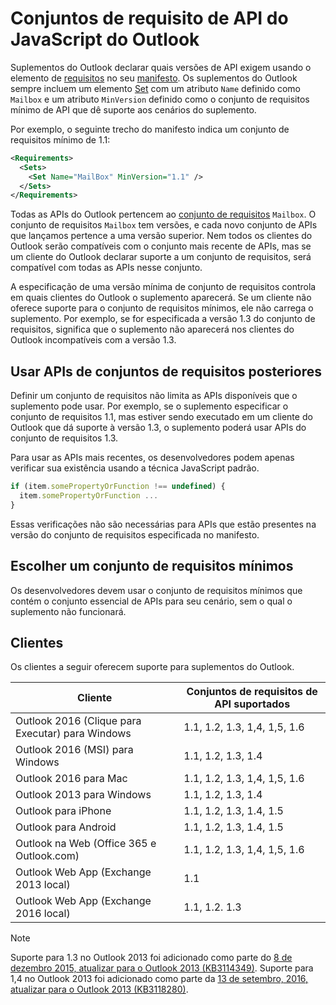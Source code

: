 # <a name="outlook-javascript-api-requirement-sets"></a>Conjuntos de requisito de API do JavaScript do Outlook

Suplementos do Outlook declarar quais versões de API exigem usando o elemento de [requisitos](/javascript/office/manifest/requirements) no seu [manifesto](https://docs.microsoft.com/office/dev/add-ins/develop/add-in-manifests). Os suplementos do Outlook sempre incluem um elemento [Set](/javascript/office/manifest/set) com um atributo `Name` definido como `Mailbox` e um atributo `MinVersion` definido como o conjunto de requisitos mínimo de API que dê suporte aos cenários do suplemento.

Por exemplo, o seguinte trecho do manifesto indica um conjunto de requisitos mínimo de 1.1:

```xml
<Requirements>
  <Sets>
    <Set Name="MailBox" MinVersion="1.1" />
  </Sets>
</Requirements>
```

Todas as APIs do Outlook pertencem ao [conjunto de requisitos](https://docs.microsoft.com/office/dev/add-ins/develop/specify-office-hosts-and-api-requirements) `Mailbox`. O conjunto de requisitos `Mailbox` tem versões, e cada novo conjunto de APIs que lançamos pertence a uma versão superior. Nem todos os clientes do Outlook serão compatíveis com o conjunto mais recente de APIs, mas se um cliente do Outlook declarar suporte a um conjunto de requisitos, será compatível com todas as APIs nesse conjunto.

A especificação de uma versão mínima de conjunto de requisitos controla em quais clientes do Outlook o suplemento aparecerá. Se um cliente não oferece suporte para o conjunto de requisitos mínimos, ele não carrega o suplemento. Por exemplo, se for especificada a versão 1.3 do conjunto de requisitos, significa que o suplemento não aparecerá nos clientes do Outlook incompatíveis com a versão 1.3.

## <a name="using-apis-from-later-requirement-sets"></a>Usar APIs de conjuntos de requisitos posteriores

Definir um conjunto de requisitos não limita as APIs disponíveis que o suplemento pode usar. Por exemplo, se o suplemento especificar o conjunto de requisitos 1.1, mas estiver sendo executado em um cliente do Outlook que dá suporte à versão 1.3, o suplemento poderá usar APIs do conjunto de requisitos 1.3\.

Para usar as APIs mais recentes, os desenvolvedores podem apenas verificar sua existência usando a técnica JavaScript padrão.

```js
if (item.somePropertyOrFunction !== undefined) {
  item.somePropertyOrFunction ...
}
```

Essas verificações não são necessárias para APIs que estão presentes na versão do conjunto de requisitos especificada no manifesto.

## <a name="choosing-a-minimum-requirement-set"></a>Escolher um conjunto de requisitos mínimos

Os desenvolvedores devem usar o conjunto de requisitos mínimos que contém o conjunto essencial de APIs para seu cenário, sem o qual o suplemento não funcionará.

## <a name="clients"></a>Clientes

Os clientes a seguir oferecem suporte para suplementos do Outlook.

| Cliente | Conjuntos de requisitos de API suportados |
| --- | --- |
| Outlook 2016 (Clique para Executar) para Windows | 1.1, 1.2, 1.3, 1,4, 1,5, 1.6 |
| Outlook 2016 (MSI) para Windows | 1.1, 1.2, 1.3, 1.4 |
| Outlook 2016 para Mac | 1.1, 1.2, 1.3, 1,4, 1,5, 1.6 |
| Outlook 2013 para Windows | 1.1, 1.2, 1.3, 1.4 |
| Outlook para iPhone | 1.1, 1.2, 1.3, 1.4, 1.5 |
| Outlook para Android | 1.1, 1.2, 1.3, 1.4, 1.5 |
| Outlook na Web (Office 365 e Outlook.com) | 1.1, 1.2, 1.3, 1,4, 1,5, 1.6 |
| Outlook Web App (Exchange 2013 local) | 1.1 |
| Outlook Web App (Exchange 2016 local) | 1.1, 1.2. 1.3 |

> [!NOTE] 
> Suporte para 1.3 no Outlook 2013 foi adicionado como parte do [8 de dezembro 2015, atualizar para o Outlook 2013 (KB3114349)](https://support.microsoft.com/kb/3114349). Suporte para 1,4 no Outlook 2013 foi adicionado como parte da [13 de setembro, 2016, atualizar para o Outlook 2013 (KB3118280)](https://support.microsoft.com/help/3118280).
